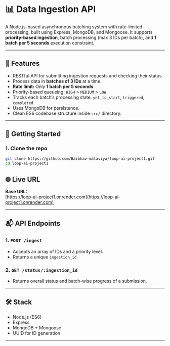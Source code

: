 # 📊 Data Ingestion API

A Node.js-based asynchronous batching system with rate-limited processing, built using Express, MongoDB, and Mongoose. It supports **priority-based ingestion**, batch processing (max 3 IDs per batch), and **1 batch per 5 seconds** execution constraint.

---

## 🧠 Features

- RESTful API for submitting ingestion requests and checking their status.
- Process data in **batches of 3 IDs** at a time.
- **Rate limit:** Only **1 batch per 5 seconds**.
- Priority-based queueing: `HIGH` > `MEDIUM` > `LOW`
- Tracks each batch’s processing state: `yet_to_start`, `triggered`, `completed`.
- Uses MongoDB for persistence.
- Clean ES6 codebase structure inside `src/` directory.

---

## 🚀 Getting Started

### 1. Clone the repo

```bash
git clone https://github.com/Baibhav-malaviya/loop-ai-project1.git
cd loop-ai-project1
```

## 🌐 Live URL

**Base URL:**  
[https://loop-ai-project1.onrender.com](https://loop-ai-project1.onrender.com)

---

## 📬 API Endpoints

### 1. `POST /ingest`

- Accepts an array of IDs and a priority level.
- Returns a unique `ingestion_id`.

### 2. `GET /status/:ingestion_id`

- Returns overall status and batch-wise progress of a submission.

---

## 🛠 Stack

- Node.js (ES6)
- Express
- MongoDB + Mongoose
- UUID for ID generation

---
